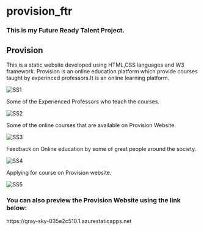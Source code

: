 # provision_ftr
<h3>This is my Future Ready Talent Project.</h3>
<h2>Provision</h2>

This is a static website developed using HTML,CSS languages and W3 framework. Provision is an online education platform which provide courses taught by experinced professors.It is an online learning platform.

![SS1](https://user-images.githubusercontent.com/85045188/184541603-f90c820b-2c62-44bd-a52e-e5a095bbc3a6.jpg)

Some of the Experienced Professors who teach the courses.

![SS2](https://user-images.githubusercontent.com/85045188/184541670-29230e5c-39fa-456a-925d-9bee32dbaf40.jpg)

Some of the online courses that are available on Provision Website.

![SS3](https://user-images.githubusercontent.com/85045188/184541709-66856dde-9fe9-42d4-a269-74052cb0d3a7.jpg)

Feedback on Online education by some of great people around the society.

![SS4](https://user-images.githubusercontent.com/85045188/184541727-f5a56721-05f2-4b63-bcf9-b737249cade4.jpg)

Applying for course on Provision website.


![SS5](https://user-images.githubusercontent.com/85045188/184541746-c62b6fb9-fc6e-4551-8a3b-49924be50586.jpg)

<h3>You can also preview the Provision Website using the link below:</h3>
https://gray-sky-035e2c510.1.azurestaticapps.net
